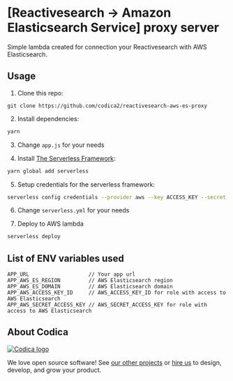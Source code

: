 # [Reactivesearch -> Amazon Elasticsearch Service] proxy server

Simple lambda created for connection your Reactivesearch with AWS Elasticsearch.

## Usage

1. Clone this repo:
```
git clone https://github.com/codica2/reactivesearch-aws-es-proxy
```

2. Install dependencies:
```bash
yarn
```

3. Change `app.js` for your needs

4. Install [The Serverless Framework](https://www.npmjs.com/package/serverless):
```bash
yarn global add serverless
```

5. Setup credentials for the serverless framework:
```bash
serverless config credentials --provider aws --key ACCESS_KEY --secret SECRET_KEY
```

6. Change `serverless.yml` for your needs

7. Deploy to AWS lambda
```bash
serverless deploy
```

## List of ENV variables used

```
APP_URL                   // Your app url
APP_AWS_ES_REGION         // AWS Elasticsearch region
APP_AWS_ES_DOMAIN         // AWS Elasticsearch domain
APP_AWS_ACCESS_KEY_ID     // AWS_ACCESS_KEY_ID for role with access to AWS Elasticsearch
APP_AWS_SECRET_ACCESS_KEY // AWS_SECRET_ACCESS_KEY for role with access to AWS Elasticsearch
```

## About Codica

[![Codica logo](https://www.codica.com/assets/images/logo/logo.svg)](https://www.codica.com)

We love open source software! See [our other projects](https://github.com/codica2) or [hire us](https://www.codica.com/) to design, develop, and grow your product.
